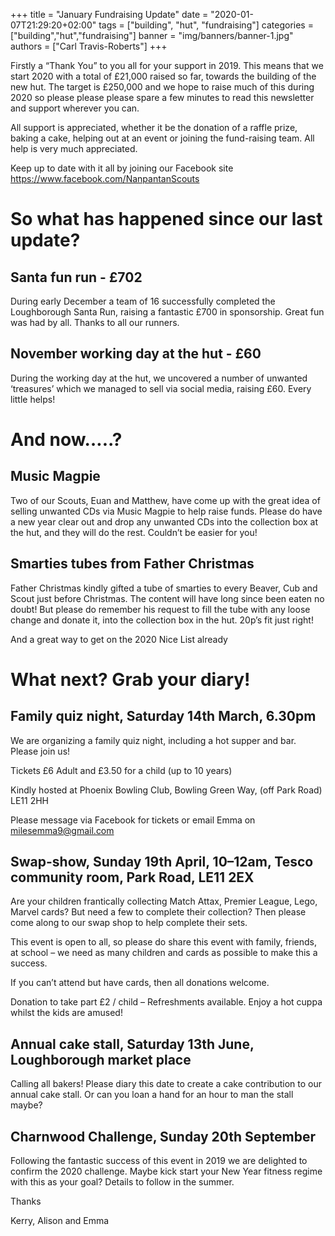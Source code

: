 +++
title = "January Fundraising Update"
date = "2020-01-07T21:29:20+02:00"
tags = ["building", "hut", "fundraising"]
categories = ["building","hut","fundraising"]
banner = "img/banners/banner-1.jpg"
authors = ["Carl Travis-Roberts"]
+++

Firstly a “Thank You” to you all for your support in 2019. This means that we start 2020 with a total of £21,000 raised so far, towards the building of the new hut. The target is £250,000 and we hope to raise much of this during 2020 so please please please spare a few minutes to read this newsletter and support wherever you can.  

All support is appreciated, whether it be the donation of a raffle prize, baking a cake, helping out at an event or joining the fund-raising team. All help is very much appreciated.  

Keep up to date with it all by joining our Facebook site https://www.facebook.com/NanpantanScouts 

# So what has happened since our last update? 

## Santa fun run - £702 

During early December a team of 16 successfully completed the Loughborough Santa Run, raising a fantastic £700 in sponsorship. Great fun was had by all. Thanks to all our runners.   

## November working day at the hut - £60

During the working day at the hut, we uncovered a number of unwanted ‘treasures’ which we managed to sell via social media, raising £60. Every little helps! 

# And now…..? 

## Music Magpie 

Two of our Scouts, Euan and Matthew, have come up with the great idea of selling unwanted CDs via Music Magpie to help raise funds. Please do have a new year clear out and drop any unwanted CDs into the collection box at the hut, and they will do the rest. Couldn’t be easier for you!  

## Smarties tubes from Father Christmas 

Father Christmas kindly gifted a tube of smarties to every Beaver, Cub and Scout just before Christmas. The content will have long since been eaten no doubt! But please do remember his request to fill the tube with any loose change and donate it, into the collection box in the hut. 20p’s fit just right! 

And a great way to get on the 2020 Nice List already

# What next? Grab your diary! 

## Family quiz night, Saturday 14th March, 6.30pm  

We are organizing a family quiz night, including a hot supper and bar. Please join us! 

Tickets £6 Adult and £3.50 for a child (up to 10 years)  

Kindly hosted at Phoenix Bowling Club, Bowling Green Way, (off Park Road) LE11 2HH  

Please message via Facebook for tickets or email Emma on milesemma9@gmail.com  

## Swap-show, Sunday 19th April, 10–12am, Tesco community room, Park Road, LE11 2EX 

Are your children frantically collecting Match Attax, Premier League, Lego, Marvel cards? But need a few to complete their collection? Then please come along to our swap shop to help complete their sets.   

This event is open to all, so please do share this event with family, friends, at school – we need as many children and cards as possible to make this a success.  

If you can’t attend but have cards, then all donations welcome.   

Donation to take part £2 / child – Refreshments available. Enjoy a hot cuppa whilst the kids are amused! 

## Annual cake stall, Saturday 13th June, Loughborough market place  

Calling all bakers! Please diary this date to create a cake contribution to our annual cake stall. Or can you loan a hand for an hour to man the stall maybe?  

## Charnwood Challenge, Sunday 20th September 

Following the fantastic success of this event in 2019 we are delighted to confirm the 2020 challenge. Maybe kick start your New Year fitness regime with this as your goal? Details to follow in the summer. 

Thanks

Kerry, Alison and Emma
